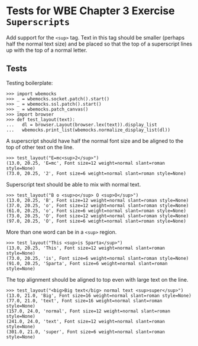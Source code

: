 Tests for WBE Chapter 3 Exercise `Superscripts`
==============================================

Add support for the `<sup>` tag. Text in this tag should be smaller
(perhaps half the normal text size) and be placed so that the top of a
superscript lines up with the top of a normal letter.

Tests
-----

Testing boilerplate:

    >>> import wbemocks
    >>> _ = wbemocks.socket.patch().start()
    >>> _ = wbemocks.ssl.patch().start()
    >>> _ = wbemocks.patch_canvas()
    >>> import browser
    >>> def test_layout(text):
    ...   dl = browser.Layout(browser.lex(text)).display_list
    ...   wbemocks.print_list(wbemocks.normalize_display_list(dl))

A superscript should have half the normal font size and be aligned to
the top of other text on the line.

    >>> test_layout("E=mc<sup>2</sup>")
    (13.0, 20.25, 'E=mc', Font size=12 weight=normal slant=roman style=None)
    (73.0, 20.25, '2', Font size=6 weight=normal slant=roman style=None)

Superscript text should be able to mix with normal text.

    >>> test_layout("B o <sup>o</sup> O <sup>O</sup>")
    (13.0, 20.25, 'B', Font size=12 weight=normal slant=roman style=None)
    (37.0, 20.25, 'o', Font size=12 weight=normal slant=roman style=None)
    (61.0, 20.25, 'o', Font size=6 weight=normal slant=roman style=None)
    (73.0, 20.25, 'O', Font size=12 weight=normal slant=roman style=None)
    (97.0, 20.25, 'O', Font size=6 weight=normal slant=roman style=None)

More than one word can be in a `<sup>` region.

    >>> test_layout("This <sup>is Sparta</sup>")
    (13.0, 20.25, 'This', Font size=12 weight=normal slant=roman style=None)
    (73.0, 20.25, 'is', Font size=6 weight=normal slant=roman style=None)
    (91.0, 20.25, 'Sparta', Font size=6 weight=normal slant=roman style=None)

The top alignment should be aligned to top even with large text on the line.

    >>> test_layout("<big>Big text</big> normal text <sup>super</sup>")
    (13.0, 21.0, 'Big', Font size=16 weight=normal slant=roman style=None)
    (77.0, 21.0, 'text', Font size=16 weight=normal slant=roman style=None)
    (157.0, 24.0, 'normal', Font size=12 weight=normal slant=roman style=None)
    (241.0, 24.0, 'text', Font size=12 weight=normal slant=roman style=None)
    (301.0, 21.0, 'super', Font size=6 weight=normal slant=roman style=None)

